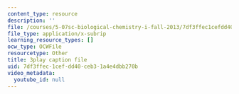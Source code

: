 ```yaml
---
content_type: resource
description: ''
file: /courses/5-07sc-biological-chemistry-i-fall-2013/7df3ffec1cefdd40ceb31a4e4dbb270b_61ZVXmh6ae0.srt
file_type: application/x-subrip
learning_resource_types: []
ocw_type: OCWFile
resourcetype: Other
title: 3play caption file
uid: 7df3ffec-1cef-dd40-ceb3-1a4e4dbb270b
video_metadata:
  youtube_id: null
---
```

